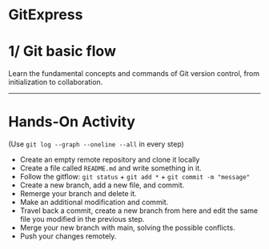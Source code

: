 # GitExpress

# **1/ Git basic flow**

Learn the fundamental concepts and commands of Git version control, from initialization to collaboration.

***

# **Hands-On Activity**

(Use `git log --graph --oneline --all` in every step)

- Create an empty remote repository and clone it locally 
- Create a file called `README.md` and write something in it.
- Follow the gitflow: `git status` + `git add *` + `git commit -m "message"`
- Create a new branch, add a new file, and commit.
- Remerge your branch and delete it. 
- Make an additional modification and commit.
- Travel back a commit, create a new branch from here and edit the same file you modified in the previous step.
- Merge your new branch with main, solving the possible conflicts.
- Push your changes remotely.  